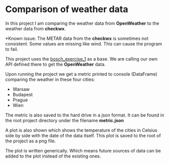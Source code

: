 # Comparison of weather data

In this project I am comparing the weather data from **OpenWeather** to the weather data from **checkwx**.

*Known issue: The METAR data from the **checkwx** is sometimes not consistent. Some values are missing like wind. This can cause the program to fail.

This project uses the [bosch_exercise_1](https://github.com/sapipeti/bosch_exercise_1) as a base. We are calling our own API defined there to get the  **OpenWeather** data.

Upon running the project we get a metric printed to console (DataFrame) comparing the weather in these four cities:
- Warsaw
- Budapest
- Prague
- Wien

The metric is also saved to the hard drive in a json format. It can be found in the root project directory under the filename **metric.json**

A plot is also shown which shows the temperature of the cities in Celsius side by side with the date of the data itself. This plot is saved to the root of the project as a png file.

The plot is written generically. Which means future sources of data can be added to the plot instead of the existing ones.